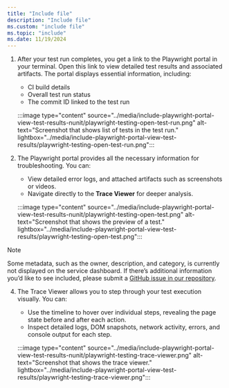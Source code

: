 ```yaml
---
title: "Include file"
description: "Include file"
ms.custom: "include file"
ms.topic: "include"
ms.date: 11/19/2024
---
```

 

1. After your test run completes, you get a link to the Playwright portal in your terminal. Open this link to view detailed test results and associated artifacts. The portal displays essential information, including:
    - CI build details
    - Overall test run status
    - The commit ID linked to the test run
    
    :::image type="content" source="../media/include-playwright-portal-view-test-results-nunit/playwright-testing-open-test-run.png" alt-text="Screenshot that shows list of tests in the test run." lightbox="../media/include-playwright-portal-view-test-results/playwright-testing-open-test-run.png":::

3. The Playwright portal provides all the necessary information for troubleshooting. You can:
    - View detailed error logs, and attached artifacts such as screenshots or videos.
    - Navigate directly to the **Trace Viewer** for deeper analysis. 

    :::image type="content" source="../media/include-playwright-portal-view-test-results-nunit/playwright-testing-open-test.png" alt-text="Screenshot that shows the preview of a test." lightbox="../media/include-playwright-portal-view-test-results/playwright-testing-open-test.png":::

> [!NOTE]
> Some metadata, such as the owner, description, and category, is currently not displayed on the service dashboard. If there’s additional information you’d like to see included, please submit a [GitHub issue in our repository](https://aka.ms/mpt/feedback).

4. The Trace Viewer allows you to step through your test execution visually. You can:
    - Use the timeline to hover over individual steps, revealing the page state before and after each action.
    - Inspect detailed logs, DOM snapshots, network activity, errors, and console output for each step.

    :::image type="content" source="../media/include-playwright-portal-view-test-results-nunit/playwright-testing-trace-viewer.png" alt-text="Screenshot that shows the trace viewer." lightbox="../media/include-playwright-portal-view-test-results/playwright-testing-trace-viewer.png":::

